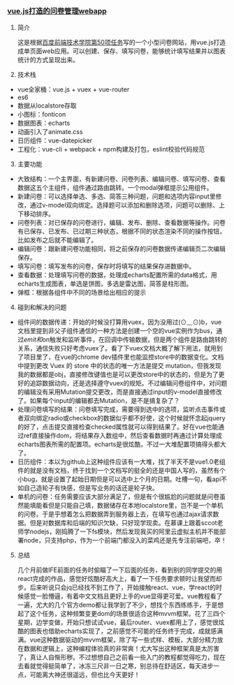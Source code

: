 <a href="http://win5do.cc/jianqn/#/" target="_blank"><h3 id="readme">vue.js打造的问卷管理webapp</h3></a>

1. 简介

    这是根据<a href="http://ife.baidu.com/2016/task/detail?taskId=50" target="_blank">百度前端技术学院第50项任务</a>写的一个小型问卷网站，用vue.js打造成单页面web应用。可以创建、保存、填写问卷，能够统计填写结果并以图表统计的方式呈现出来。

2. 技术栈
  - vue全家桶：vue.js + vuex + vue-router
  - es6
  - 数据从localstore存取
  - 小图标：fonticon
  - 数据图表：echarts
  - 动画引入了animate.css
  - 日历组件：vue-datepicker
  - 工程化：vue-cli + webpack + npm构建及打包，eslint校验代码规范

3. 主要功能
  - 大致结构：一个主界面，有新建问卷、问卷列表、编辑问卷、填写问卷、查看数据这五个主组件，组件通过路由跳转。一个modal弹框提示公用组件。
  - 新建问卷：可以选择单选、多选、简答三种问题，问题和选项内容input里修改，通过v-model双向绑定。选择题可以添加和删除选项，问题可以删除、上下移动排序。
  - 问卷列表：对已保存的问卷进行，编辑、发布、删除、查看数据等操作。问卷有已保存、已发布、已过期三种状态，根据不同的状态渲染不同的操作按钮，比如发布之后就不能编辑了。
  - 编辑问卷：跟新建问卷功能相同，将之前保存的问卷数据传递编辑页二次编辑保存。
  - 填写问卷：填写发布的问卷，保存时将填写的结果保存进数据中。
  - 查看数据：处理填写问卷的数据，处理成echarts配置所需的data格式，用echarts生成图表，单选是饼图，多选是雷达图，简答是柱形图。
  - 弹框：根据各组件中不同的场景给出相应的提示

4. 碰到和解决的问题
  - 组件间的数据传递：开始的时候没打算用vuex，因为没用过(⊙﹏⊙)b，vue文档里提到非父子组件通信的一种方法是创建一个空的vue实例作为bus，通过$emit和$on触发和监听事件，在回调中传输数据，但是两个组件是路由跳转的关系，通信失败只好考虑vuex了。看了下vuex文档大概了解下用法，就用到了项目里了，在vue的chrome dev插件里也能监控store中的数据变化。文档中提到更改 Vuex 的 store 中的状态的唯一方法是提交 mutation，但我发现我的数据都是obj，直接修改键值也是可以更改store中的状态的，但是为了更好的追踪数据动向，还是选择遵守vuex的规矩。不过编辑问卷组件中，对问题的编辑没有采用Mutation提交更改，而是直接通过input的v-model直接修改了。如果每个input的编辑都去Mutation，是不是搞复杂了？
  - 处理问卷填写的结果：问卷填写完成，需要得到选中的选项，监听点击事件或者双向绑定radio或checkbox的数据似乎都不好使，这个时候就怀念起jquery的好了，点击提交直接检查checked属性就可以得到结果了。好在vue也能通过ref直接操作dom，将结果存入数组中，然后查看数据时再通过计算处理成echarts图表所需的配置项。echarts是很炫酷，不过一大堆配置项搞得头都大了。
  - 日历组件：本以为github上这种组件应该有一大堆，找了半天不是vue1.0老组件的就是没有文档，终于找到一个文档写的挺全的还是中国人写的，虽然有个小bug，就是设置了起始日期但是可以选中上个月的日期。吐槽一句，看api不如自己造轮子有快感，但是写业务的话还是轮子快。
  - 单机的问卷：任务需要应该大部分满足了，但是有个很尴尬的问题就是问卷虽然能填能看但是只能自己填，数据储存在本地localstore里，岂不是一个单机的问卷。于是乎想着怎么把数据弄到服务器上去，在填写也通过ajax请求数据。但是对数据库和后端的知识欠缺，只好现学现卖。在慕课上跟着sccot老师学nodejs，刚捣腾了一下fs模块，然后发现我买的阿里云虚拟主机并不能部署node，只支持php，作为一个前端门都没入的菜鸡还是先专注前端吧，卒！

5. 总结

    几个月前做IFE前面的任务时偷瞄了一下后面的任务，看到别的同学提交的用react完成的作品，感觉好炫酷好高大上，看了一下任务要求顿时让我望而却步。后来听说只会jq已经找不到工作了，开始接触react、vue，学react的时候感觉一脸懵逼，有着中文文档且更好上手的vue显得更可爱。vue教程看了一遍，尤大的几个官方demo都让我学到了不少，想找个东西练练手，于是想起了这个任务，这种频繁变更dom的场景很适合这种mvvm框架。花了三四个星期，边学变做，开始只想试试vue，最后router、vuex都用上了，感觉很炫酷的图表也借助echarts实现了，之前感觉不可能的任务终于完成，成就感满满。vue这种数据驱动的mvvm框架，除了写一些式样、模板，大部分精力放在数据和逻辑上，这种编程体验真的非常爽！尤大写出这种框架真是太厉害了，真让人自惭形秽。不过想想自己之前看一些入门的教程都觉得吃力，现在去看就觉得挺简单了，冰冻三尺非一日之寒，别总待在舒适区，每天进步一点，可能离大神还很遥远，但也比今天更好！
